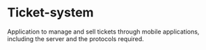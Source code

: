 # Ticket-system
Application to manage and sell tickets through mobile applications, including the server and the protocols required.

